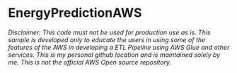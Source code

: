 # EnergyPredictionAWS

*Disclaimer: This code must not be used for production use as is. This sample is developed only to educate the users in using some of the features of the AWS in developing a ETL Pipeline using AWS Glue and other services. This is my personal github location and is maintained solely by me.
This is not the official AWS Open source repository.*
